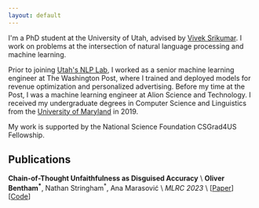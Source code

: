 ```yaml
---
layout: default
---
```


I'm a PhD student at the University of Utah, advised by [Vivek Srikumar](https://svivek.com/). I work on problems at the intersection of natural language processing and machine learning.

Prior to joining [Utah's NLP Lab](https://nlp.cs.utah.edu/), I worked as a senior machine learning engineer at The Washington Post, where I trained and deployed models for revenue optimization and personalized advertising. Before my time at the Post, I was a machine learning engineer at Alion Science and Technology. I received my undergraduate degrees in Computer Science and Linguistics from the [University of Maryland](https://umd.edu/) in 2019.

My work is supported by the National Science Foundation CSGrad4US Fellowship.


## Publications

<span class="paper-title">**Chain-of-Thought Unfaithfulness as Disguised Accuracy**</span> \\
**Oliver Bentham<sup>\*</sup>**, Nathan Stringham<sup>\*</sup>, Ana Marasović \\
*MLRC 2023* \\
[[Paper](https://arxiv.org/abs/2402.14897)] [[Code](https://github.com/utahnlp/cot_disguised_accuracy)]

